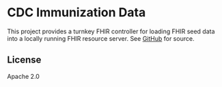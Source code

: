 # CDC Immunization Data

This project provides a turnkey FHIR controller for loading FHIR seed data into a locally running FHIR resource server. See [GitHub](https://github.com/lee-informatics/immunization-data) for source.


## License

Apache 2.0

